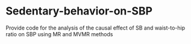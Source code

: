 # Sedentary-behavior-on-SBP
Provide code for the analysis of the causal effect of SB and waist-to-hip ratio on SBP using MR and MVMR methods
